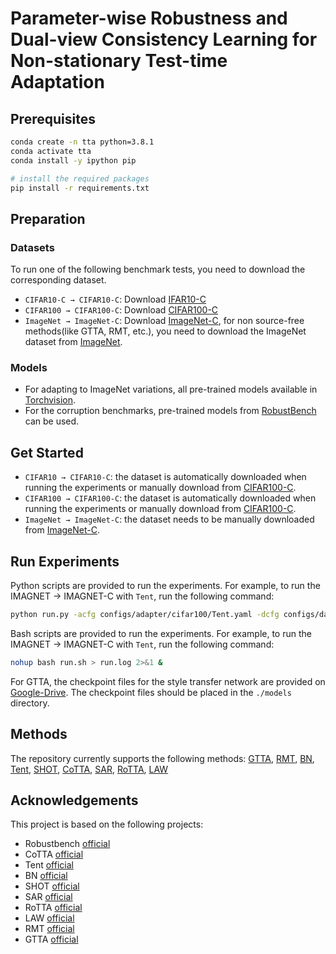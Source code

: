 # Parameter-wise Robustness and Dual-view Consistency Learning for Non-stationary Test-time Adaptation

## Prerequisites
```bash
conda create -n tta python=3.8.1
conda activate tta
conda install -y ipython pip

# install the required packages
pip install -r requirements.txt 
```
## Preparation

### Datasets
To run one of the following benchmark tests, you need to download the corresponding dataset.
  - `CIFAR10-C → CIFAR10-C`: Download [IFAR10-C](https://zenodo.org/record/2535967#.ZBiI7NDMKUk)
  - `CIFAR100 → CIFAR100-C`: Download [CIFAR100-C](https://zenodo.org/record/3555552#.ZBiJA9DMKUk)
  - `ImageNet → ImageNet-C`: Download [ImageNet-C](https://zenodo.org/record/2235448#.Yj2RO_co_mF), for non source-free methods(like GTTA, RMT, etc.), you need to download the ImageNet dataset from [ImageNet](https://www.image-net.org/download.php).

### Models
  - For adapting to ImageNet variations, all pre-trained models available in [Torchvision](https://pytorch.org/vision/0.14/models.html).
  - For the corruption benchmarks, pre-trained models from [RobustBench](https://github.com/RobustBench/robustbench) can be used.

## Get Started
- `CIFAR10 → CIFAR10-C`: the dataset is automatically downloaded when running the experiments or manually download from [CIFAR100-C](https://zenodo.org/record/2535967#.ZDETTHZBxhF).
- `CIFAR100 → CIFAR100-C`: the dataset is automatically downloaded when running the experiments or manually download from [CIFAR100-C](https://zenodo.org/record/3555552#.ZDES-XZBxhE).
- `ImageNet → ImageNet-C`: the dataset needs to be manually downloaded from [ImageNet-C](https://zenodo.org/record/2235448#.Yj2RO_co_mF).

## Run Experiments

Python scripts are provided to run the experiments. For example, to run the IMAGNET → IMAGNET-C with `Tent`, run the following command:
```bash
python run.py -acfg configs/adapter/cifar100/Tent.yaml -dcfg configs/dataset/cifar100.yaml -ocfg configs/order/cifar100/0.yaml SEED 0
```

Bash scripts are provided to run the experiments. For example, to run the IMAGNET → IMAGNET-C with `Tent`, run the following command:
```bash
nohup bash run.sh > run.log 2>&1 &
```

For GTTA, the checkpoint files for the style transfer network are provided on [Google-Drive](https://drive.google.com/file/d/1IpkUwyw8i9HEEjjD6pbbe_MCxM7yqKBq/view?usp=sharing). The checkpoint files should be placed in the `./models` directory.

## Methods
  The repository currently supports the following methods: [GTTA](https://arxiv.org/pdf/2208.07736.pdf,https://proceedings.mlr.press/v119/kumar20c/kumar20c.pdf), [RMT](https://arxiv.org/abs/2211.13081), [BN](https://arxiv.org/pdf/1603.04779.pdf), [Tent](https://openreview.net/pdf?id=uXl3bZLkr3c), [SHOT](https://arxiv.org/abs/2002.08546), [CoTTA](https://arxiv.org/abs/2203.13591), [SAR](https://openreview.net/pdf?id=g2YraF75Tj), [RoTTA](https://arxiv.org/abs/2303.13899), [LAW](https://arxiv.org/abs/2311.05858)

## Acknowledgements
This project is based on the following projects:
+ Robustbench [official](https://github.com/RobustBench/robustbench)
+ CoTTA [official](https://github.com/qinenergy/cotta)
+ Tent [official](https://github.com/DequanWang/tent)
+ BN [official](https://github.com/MotasemAlfarra/)
+ SHOT [official](https://github.com/tim-learn/SHOT)
+ SAR [official](https://github.com/mr-eggplant/SAR)
+ RoTTA [official](https://github.com/BIT-DA/RoTTA)
+ LAW [official](https://github.com/junia3/LayerwiseTTA/)
+ RMT [official](https://github.com/mariodoebler/test-time-adaptation)
+ GTTA [official](https://github.com/mariodoebler/test-time-adaptation)
